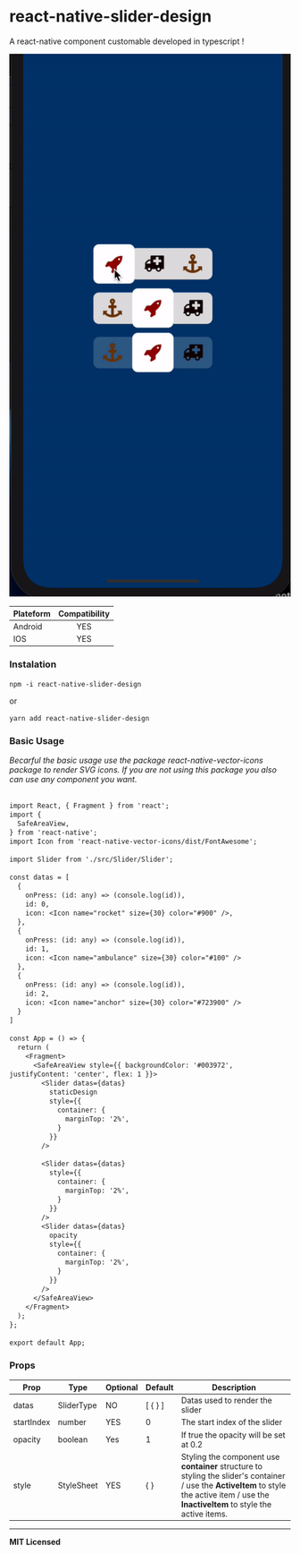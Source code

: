 # react-native-slider-design

A react-native component customable developed in typescript !

![](./screenshots/demo.gif)

| Plateform        | Compatibility           |
| ------------- |:-------------:|
| Android     | YES |
| IOS      | YES      |


### Instalation

```shell
npm -i react-native-slider-design
```

or 

```shell
yarn add react-native-slider-design
```

### Basic Usage 

*Becarful the basic usage use the package react-native-vector-icons package to render SVG icons. If you are not using this package you also can use any component you want.*

```tsx

import React, { Fragment } from 'react';
import {
  SafeAreaView,
} from 'react-native';
import Icon from 'react-native-vector-icons/dist/FontAwesome';

import Slider from './src/Slider/Slider';

const datas = [
  {
    onPress: (id: any) => (console.log(id)),
    id: 0,
    icon: <Icon name="rocket" size={30} color="#900" />,
  },
  {
    onPress: (id: any) => (console.log(id)),
    id: 1,
    icon: <Icon name="ambulance" size={30} color="#100" />
  },
  {
    onPress: (id: any) => (console.log(id)),
    id: 2,
    icon: <Icon name="anchor" size={30} color="#723900" />
  }
]

const App = () => {
  return (
    <Fragment>
      <SafeAreaView style={{ backgroundColor: '#003972', justifyContent: 'center', flex: 1 }}>
        <Slider datas={datas}
          staticDesign
          style={{
            container: {
              marginTop: '2%',
            }
          }}
        />

        <Slider datas={datas}
          style={{
            container: {
              marginTop: '2%',
            }
          }}
        />
        <Slider datas={datas}
          opacity
          style={{
            container: {
              marginTop: '2%',
            }
          }}
        />
      </SafeAreaView>
    </Fragment>
  );
};

export default App;

```

### Props

Prop                  | Type     | Optional | Default                   | Description
--------------------- | -------- | ------ | ------------------------- | -----------
datas                 | SliderType   | NO      | [ { } ]                         | Datas used to render the slider
startIndex              | number     | YES      | 0                     | The start index of the slider | number   | YES      | 0                         | Initial minimum value of the slider
opacity          | boolean   | Yes      | 1                         | If true the opacity will be set at 0.2 | |
style | StyleSheet | YES | { } | Styling the component use **container** structure to styling the slider's container / use the **ActiveItem** to style the active item / use the **InactiveItem** to style the active items.


---
**MIT Licensed**